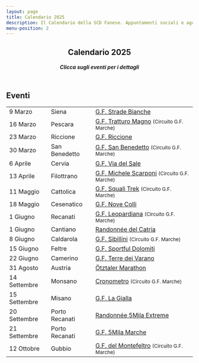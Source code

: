 ```yaml
---
layout: page
title: Calendario 2025
description: Il Calendario della SCD Fanese. Appuntamenti sociali e agonistici.
menu-position: 2
---
```


<div id="main" class="alt">
  <section id="calendario">
    <div class="inner">
      <header class="major">
        <h1>
          Calendario 2025
          <a
            href="https://calendar.google.com/calendar/u/0?cid=MDBmZWJiZDI2ZmMyNzE1YTFlMjg2MTE5MDVmMDhhYzNmMGEyNGZkMjkwMjc0NDJkMGY2NzlkYjlmOTNmOGRhOUBncm91cC5jYWxlbmRhci5nb29nbGUuY29t"
            target="_blank"
            class="icon fa-calendar-plus"
            title="Google Calendar">
          </a>
          <a
            href="https://calendar.google.com/calendar/ical/00febbd26fc2715a1e28611905f08ac3f0a24fd29027442d0f679db9f93f8da9%40group.calendar.google.com/public/basic.ics"
            target="_blank"
            class="icon fa-circle-down"
            title="Link iCalendar">
          </a>
        </h1>
        <h5>Clicca sugli eventi per i dettagli</h5>
      </header>
      <!-- <div class="row">
        <div class="6u 12u$(small)">
          <h2>Appuntamenti Sociali</h2>
          <div class="table-wrapper">
            <table class="alt">
              <tbody>
                <tr data-date="20250423">
                  <td>23 Aprile</td>
                  <td><a href="/mediofondo-della-fortuna">14° Mediofondo della Fortuna</a></td>
                </tr>
              </tbody>
            </table>
          </div>
        </div>
      </div> -->
      <div class="row">
        <div class="12u">
          <h2>Eventi</h2>
        </div>
        <div class="8u 12u$(small)">
          <div class="table-wrapper">
            <!-- <h3>Strada</h3> -->
            <table class="alt">
              <tbody>
                <tr data-date="20250309">
                  <td>9 Marzo</td>
                  <td>Siena</td>
                  <td><a href="https://gfstradebianche.it/" target="_blank">G.F. Strade Bianche</a></td>
                </tr>
                <tr data-date="20250316">
                  <td>16 Marzo</td>
                  <td>Pescara</td>
                  <td><a href="https://www.fondotratturomagno.it/" target="_blank">G.F. Tratturo Magno</a> <small>(Circuito G.F. Marche)</small></td>
                </tr>
                <tr data-date="20250323">
                  <td>23 Marzo</td>
                  <td>Riccione</td>
                  <td><a href="https://www.granfondoriccione.com/" target="_blank">G.F. Riccione</a></td>
                </tr>
                <tr data-date="20250330">
                  <td>30 Marzo</td>
                  <td>San Benedetto</td>
                  <td><a href="https://www.granfondosanbenedettodeltronto.it/" target="_blank">G.F. San Benedetto</a> <small>(Circuito G.F. Marche)</small></td>
                </tr>
                <tr data-date="20250406">
                  <td>6 Aprile</td>
                  <td>Cervia</td>
                  <td><a href="https://www.granfondoviadelsale.com/" target="_blank">G.F. Via del Sale</a></td>
                </tr>
                <tr data-date="20250413">
                  <td>13 Aprile</td>
                  <td>Filottrano</td>
                  <td><a href="https://www.michelescarponi.it/granfondo/" target="_blank">G.F. Michele Scarponi</a> <small>(Circuito G.F. Marche)</small></td>
                </tr>
                <tr data-date="20250511">
                  <td>11 Maggio</td>
                  <td>Cattolica</td>
                  <td><a href="https://www.granfondosquali.it/" target="_blank">G.F. Squali Trek</a> <small>(Circuito G.F. Marche)</small></td>
                </tr>
                <tr data-date="20250518">
                  <td>18 Maggio</td>
                  <td>Cesenatico</td>
                  <td><a href="https://www.novecolli.it/" target="_blank">G.F. Nove Colli</a></td>
                </tr>
               <tr data-date="20250601">
                  <td>1 Giugno</td>
                  <td>Recanati</td>
                  <td><a href="http://www.fondoleopardiana.com/" target="_blank">G.F. Leopardiana</a> <small>(Circuito G.F. Marche)</small></td>
                </tr>
                <tr data-date="20250601">
                  <td>1 Giugno</td>
                  <td>Cantiano</td>
                  <td><a href="https://www.facebook.com/profile.php?id=100075917361917" target="_blank">Randonnée del Catria</a></td>
                </tr>
                <tr data-date="20250608">
                  <td>8 Giugno</td>
                  <td>Caldarola</td>
                  <td><a href="https://www.granfondodeisibillini.it/" target="_blank">G.F. Sibillini</a> <small>(Circuito G.F. Marche)</small></td>
                </tr>
                <tr data-date="20250615">
                  <td>15 Giugno</td>
                  <td>Feltre</td>
                  <td><a href="https://www.sportfuldolomitirace.it/" target="_blank">G.F. Sportful Dolomiti</a></td>
                </tr>
                <tr data-date="20250622">
                  <td>22 Giugno</td>
                  <td>Camerino</td>
                  <td><a href="https://www.terredeivarano.it/" target="_blank">G.F. Terre dei Varano</a></td>
                </tr>
                <tr data-date="20250831">
                  <td>31 Agosto</td>
                  <td>Austria</td>
                  <td><a href="https://www.oetztaler-radmarathon.com/it/home.html" target="_blank">Ötztaler Marathon</a></td>
                </tr>
               <tr data-date="20250914">
                  <td>14 Settembre</td>
                  <td>Monsano</td>
                  <td><a href="https://www.endu.net/en/events/cronometro-monsano/" target="_blank">Cronometro</a> <small>(Circuito G.F. Marche)</small></td>
                </tr>
                <tr data-date="20250915">
                  <td>15 Settembre</td>
                  <td>Misano</td>
                  <td><a href="https://giallacycling.com/gara/granfondo-strada/" target="_blank">G.F. La Gialla</a></td>
                </tr>
                <tr data-date="20250920">
                  <td>20 Settembre</td>
                  <td>Porto Recanati</td>
                  <td><a href="https://www.5milamarche.com/" target="_blank">Randonnée 5Mila Extreme</a></td>
                </tr>
                <tr data-date="20250921">
                  <td>21 Settembre</td>
                  <td>Porto Recanati</td>
                  <td><a href="https://www.5milamarche.com/" target="_blank">G.F. 5Mila Marche</a></td>
                </tr>
                <tr data-date="20251012">
                  <td>12 Ottobre</td>
                  <td>Gubbio</td>
                  <td><a href="https://granfondogubbio.it/" target="_blank">G.F. del Montefeltro</a> <small>(Circuito G.F. Marche)</small></td>
                </tr>
              </tbody>
            </table>
          </div>
        </div>
      </div>
    </div>
  </section>
</div>

<!-- <div id="cal0604" class="modal">
  <p>
  </p>
</div> -->
